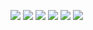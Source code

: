 ![](https://github.com/ayd0122344/co108a/blob/master/01/S__17244165.jpg)
![](https://github.com/ayd0122344/co108a/blob/master/01/S__17244166.jpg)
![](https://github.com/ayd0122344/co108a/blob/master/01/S__17244167.jpg)
![](https://github.com/ayd0122344/co108a/blob/master/01/DMux4Way.jpg)
![](https://github.com/ayd0122344/co108a/blob/master/01/Dmux8Way-1.jpg)
![](https://github.com/ayd0122344/co108a/blob/master/01/Dmux8Way-2.jpg)

